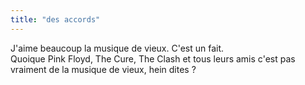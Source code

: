 ```yaml
---
title: "des accords"
---
```


J'aime beaucoup la musique de vieux. C'est un fait.  
Quoique Pink Floyd, The Cure, The Clash et tous leurs amis c'est pas vraiment
de la musique de vieux, hein dites ?

